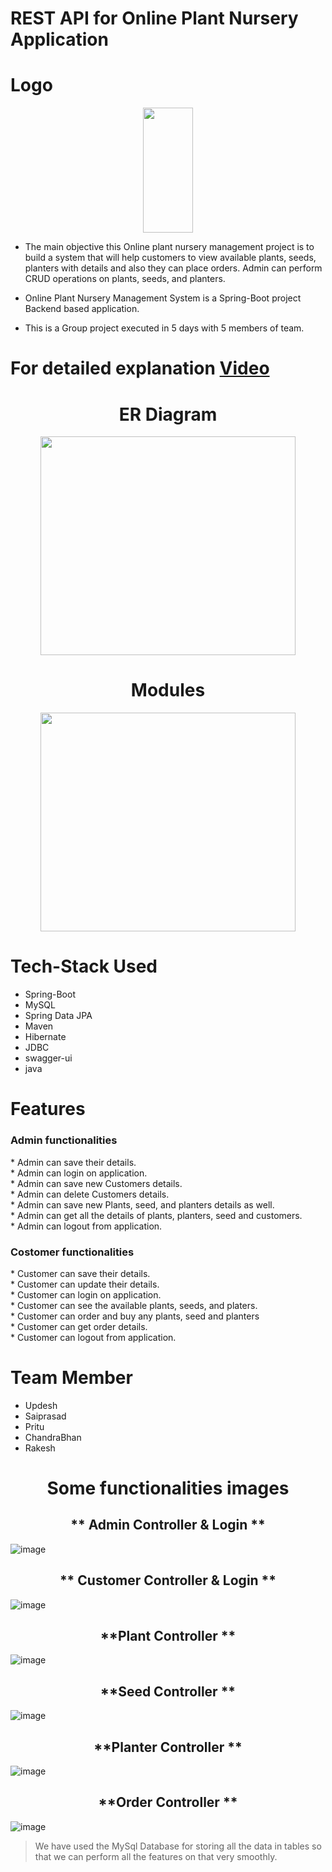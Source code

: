 # REST API for Online Plant Nursery Application
# Logo

<div id="header" align="center">
  <img src="https://github.com/Updesh012/belligerent-glass-5037/blob/main/The_Green_Country/src/main/java/com/masai/images/project_logo.jpeg" width="40%" height = "200px"/>
</div>


 * The main objective this Online plant nursery management project is to build a system that will help customers to view available plants, seeds, planters with details and also they can place orders. Admin can perform CRUD operations on plants, seeds, and planters.

 * Online Plant Nursery Management System is a Spring-Boot project Backend based application.

 * This is a Group project executed in 5 days with 5 members of team.

# For detailed explanation [Video](https://drive.google.com/file/d/1IpLkUn1LuYpX4cmZ8VADj_5RJy-qj8Iq/view?usp=sharing)

<h1 align = "center"> ER Diagram </h1>
<div id="header" align="center">
  <img src="https://github.com/Updesh012/belligerent-glass-5037/blob/main/The_Green_Country/src/main/java/com/masai/images/ERD%20of%20The_Green_Country.png" width="90%" height = "350px"/>
</div>

<h1 align = "center"> Modules </h1>
<div id="header" align="center">
  <img src="https://github.com/Updesh012/belligerent-glass-5037/blob/main/The_Green_Country/src/main/java/com/masai/images/Modules.png" width="90%" height = "350px"/>
</div>


# Tech-Stack Used
  * Spring-Boot
  * MySQL 
  * Spring Data JPA 
  * Maven 
  * Hibernate 
  * JDBC 
  * swagger-ui 
  * java


# Features
<h3> Admin functionalities </h3>
* Admin can save their details.<br>
* Admin can login on application.<br>
* Admin can save new Customers details.<br>
* Admin can delete Customers details.<br>
* Admin can save new Plants, seed, and planters details as well.<br>
* Admin can get all the details of plants, planters, seed and customers.<br>
* Admin can logout from application.<br>

<h3>Costomer functionalities </h3>
* Customer can save their details.<br>
* Customer can update their details.<br>
* Customer can login on application.<br>
* Customer can see the available plants, seeds, and platers. <br>
* Customer can order and buy any plants, seed and planters <br>
* Customer can get order details. <br>
* Customer can logout from application.<br>


# Team Member
* Updesh <br>
* Saiprasad <br>
* Pritu <br>
* ChandraBhan<br>
* Rakesh <br>


<h1 align = "center"> Some functionalities images </h1>
<h2 align = "center"> ** Admin Controller & Login **</h2>


![image](https://user-images.githubusercontent.com/101568121/201648357-a349cd4d-74fc-418a-86ae-36264a93348c.png)


<h2 align = "center"> ** Customer Controller & Login **</h2>


![image](https://user-images.githubusercontent.com/101568121/201648133-24650426-43d5-4f70-944f-35f6a4d23b31.png)


<h2 align = "center"> **Plant Controller **</h2>


![image](https://user-images.githubusercontent.com/101568121/201648846-4459da34-7f3d-49ba-b45c-8b429309703c.png)


<h2 align = "center"> **Seed Controller **</h2>


![image](https://user-images.githubusercontent.com/101568121/201649055-f0ffc664-d8c6-4180-8f9b-f92f08f30523.png)


<h2 align = "center"> **Planter Controller **</h2>


![image](https://user-images.githubusercontent.com/101568121/201648964-f6c3430b-c72b-4cdb-aa86-33f8e23f29e1.png)


<h2 align = "center"> **Order Controller **</h2>


![image](https://user-images.githubusercontent.com/101568121/201648723-2a6adfac-1c2d-4db3-bfc5-e4ed3f12206a.png)

> We have used the MySql Database for storing all the data in tables so that we can perform all the features on that very smoothly.

